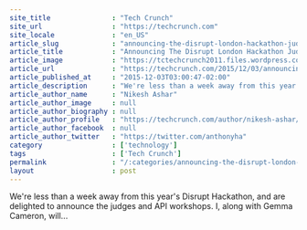 ```yaml
---
site_title               : "Tech Crunch"
site_url                 : "https://techcrunch.com"
site_locale              : "en_US"
article_slug             : "announcing-the-disrupt-london-hackathon-judges-and-api-workshops"
article_title            : "Announcing The Disrupt London Hackathon Judges And API Workshops"
article_image            : "https://tctechcrunch2011.files.wordpress.com/2015/10/15397920038_34435b8711_k.jpg?w=764&h=400&crop=1"
article_url              : "https://techcrunch.com/2015/12/03/announcing-the-disrupt-london-hackathon-judges-and-api-workshops/"
article_published_at     : "2015-12-03T03:00:47-02:00"
article_description      : "We're less than a week away from this year's Disrupt Hackathon, and are delighted to announce the judges and API workshops. I, along with Gemma Cameron, will..."
article_author_name      : "Nikesh Ashar"
article_author_image     : null
article_author_biography : null
article_author_profile   : "https://techcrunch.com/author/nikesh-ashar/"
article_author_facebook  : null
article_author_twitter   : "https://twitter.com/anthonyha"
category                 : ['technology']
tags                     : ['Tech Crunch']
permalink                : "/:categories/announcing-the-disrupt-london-hackathon-judges-and-api-workshops/"
layout                   : post
---
```


We're less than a week away from this year's Disrupt Hackathon, and are delighted to announce the judges and API workshops. I, along with Gemma Cameron, will...

